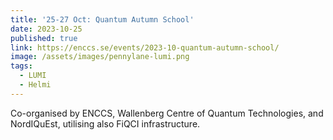 ```yaml
---
title: '25-27 Oct: Quantum Autumn School'
date: 2023-10-25
published: true
link: https://enccs.se/events/2023-10-quantum-autumn-school/
image: /assets/images/pennylane-lumi.png
tags:
  - LUMI
  - Helmi
---
```

Co-organised by ENCCS, Wallenberg Centre of Quantum Technologies, and NordIQuEst, utilising also FiQCI infrastructure.

